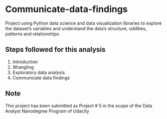 # Communicate-data-findings
Project using Python data science and data visualization libraries to explore the dataset’s variables and understand the data’s structure, oddities, patterns and relationships

## Steps followed for this analysis
1. Introduction
2. Wrangling
5. Exploratory data analysis
6. Communicate data findings

## Note
This project has been submitted as Project # 5 in the scope of the Data Analyst Nanodegree Program of Udacity

